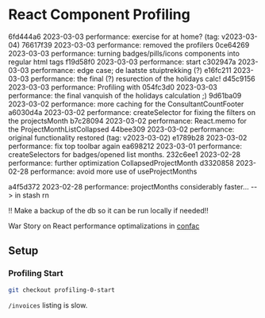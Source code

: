 React Component Profiling
=========================

6fd444a6  2023-03-03  performance: exercise for at home? (tag: v2023-03-04)
76617f39  2023-03-03  performance: removed the profilers
0ce64269  2023-03-03  performance: turning badges/pills/icons components into regular html tags
f19d58f0  2023-03-03  performance: start <Profiler>
c302947a  2023-03-03  performance: edge case; de laatste stuiptrekking (?)
e16fc211  2023-03-03  performance: the final (?) resurection of the holidays calc!
d45c9156  2023-03-03  performance: Profiling with <Profiler />
054fc3d0  2023-03-03  performance: the final vanquish of the holidays calculation ;)
9d61ba09  2023-03-02  performance: more caching for the ConsultantCountFooter
a6030d4a  2023-03-02  performance: createSelector for fixing the filters on the projectsMonth
b7c28094  2023-03-02  performance: React.memo for the ProjectMonthListCollapsed
44bee309  2023-03-02  performance: original functionality restored  (tag: v2023-03-02)
e1789b28  2023-03-02  performance: fix top toolbar again
ea698212  2023-03-01  performance: createSelectors for badges/opened list months.
232c6ee1  2023-02-28  performance: further optimization CollapsedProjectMonth
d3320858  2023-02-28  performance: avoid more use of useProjectMonths


a4f5d372  2023-02-28  performance: projectMonths considerably faster... --> in stash rn





!! Make a backup of the db so it can be run locally if needed!!



War Story on React performance optimalizations in [confac](https://github.com/itenium-be/confac)


Setup
-----

### Profiling Start

```sh
git checkout profiling-0-start
```

`/invoices` listing is slow.

